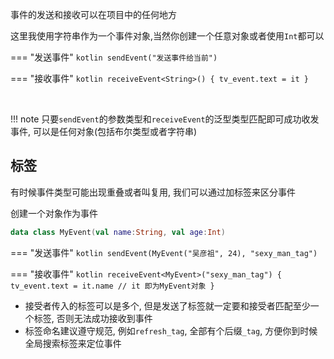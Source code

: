 事件的发送和接收可以在项目中的任何地方

这里我使用字符串作为一个事件对象,当然你创建一个任意对象或者使用`Int`都可以

=== "发送事件"
    ```kotlin
    sendEvent("发送事件给当前")
    ```

=== "接收事件"
    ```kotlin
    receiveEvent<String>() {
        tv_event.text = it
    }
    ```

<br>

!!! note
    只要`sendEvent`的参数类型和`receiveEvent`的泛型类型匹配即可成功收发事件, 可以是任何对象(包括布尔类型或者字符串)

## 标签
有时候事件类型可能出现重叠或者叫复用, 我们可以通过加标签来区分事件

创建一个对象作为事件
```kotlin
data class MyEvent(val name:String, val age:Int)
```

=== "发送事件"
    ```kotlin
    sendEvent(MyEvent("吴彦祖", 24), "sexy_man_tag")
    ```

=== "接收事件"
    ```kotlin
    receiveEvent<MyEvent>("sexy_man_tag") {
        tv_event.text = it.name // it 即为MyEvent对象
    }
    ```


- 接受者传入的标签可以是多个, 但是发送了标签就一定要和接受者匹配至少一个标签, 否则无法成功接收到事件
- 标签命名建议遵守规范, 例如`refresh_tag`, 全部有个后缀`_tag`, 方便你到时候全局搜索标签来定位事件